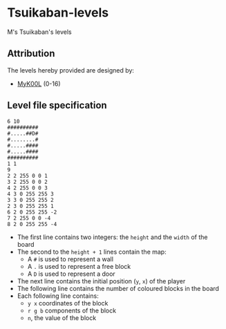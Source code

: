 # Tsuikaban-levels
M's Tsuikaban's levels

## Attribution

The levels hereby provided are designed by:
- [MyK00L](https://github.com/myk00l) (0-16)

## Level file specification
```
6 10
##########
#.....##D#
#........#
#.....####
#.....####
##########
1 1
9
2 2 255 0 0 1
3 2 255 0 0 2
4 2 255 0 0 3
4 3 0 255 255 3
3 3 0 255 255 2
2 3 0 255 255 1
6 2 0 255 255 -2
7 2 255 0 0 -4
8 2 0 255 255 -4
```
- The first line contains two integers: the `height` and the `width` of the board
- The second to the `height + 1` lines contain the map:
  - A `#` is used to represent a wall
  - A `.` is used to represent a free block
  - A `D` is used to represent a door
- The next line contains the initial position (`y`, `x`) of the player
- The following line contains the number of coloured blocks in the board
- Each following line contains:
  - `y x` coordinates of the block
  - `r g b` components of the block
  - `n`, the value of the block
